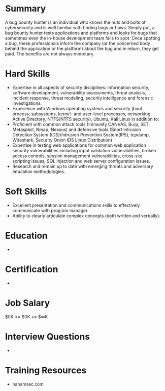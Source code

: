 # Summary
A bug bounty hunter is an individual who knows the nuts and bolts of cybersecurity and is well familiar with finding bugs or flaws. Simply put, a bug bounty hunter tests applications and platforms and looks for bugs that sometimes even the in-house development team fails to spot. Once spotting a bug, these professionals inform the company (or the concerned body behind the application or the platform) about the bug and in return, they get paid. The benefits are not always monetary.


# Hard Skills
* Expertise in all aspects of security disciplines: Information security, software development, vulnerability assessments, threat analysis, incident response, threat modeling, security intelligence and forensic investigations.
* Experience with Windows operating systems and security (boot process, subsystems, kernel- and user-level processes, networking, Active Directory, NTFS/NTFS security), Ubuntu, Kali Linux in addition to:
* Proficient with common attack tools (Immunity CANVAS, Burp, SET, Metasploit, Nmap, Nessus) and defensive tools (Snort Intrusion Detection System (IDS)/Intrusion Prevention System(IPS), tcpdump, Wireshark, Security Onion IDS Linux Distribution)
* Expertise in testing web applications for common web application security vulnerabilities including input validation vulnerabilities, broken access controls, session management vulnerabilities, cross-site scripting issues, SQL injection and web server configuration issues.
* Research and remain up to date with emerging threats and adversary emulation methodologies.


# Soft Skills
* Excellent presentation and communications skills to effectively communicate with program manager.
* Ability to clearly articulate complex concepts (both written and verbally).


# Education
  * 


# Certification
  * 


# Job Salary
$0K <= $0K <= $∞K


# Interview Questions
 * 


# Training Resources
  * nahamsec.com



